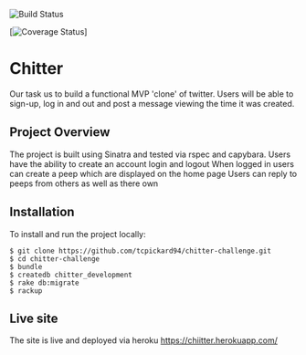 ![Build Status](https://travis-ci.org/tcpickard94/chitter-challenge.svg?branch=master)

[![Coverage Status](https://coveralls.io/repos/github/makersacademy/chitter-challenge/badge.svg?branch=rjlynch)]

Chitter
=======

Our task us to build a functional MVP 'clone' of twitter. Users will be able to sign-up, log in and out and  post a message viewing the time it was created.

Project Overview
---------------
The project is built using Sinatra and tested via rspec and capybara.
Users have the ability to create an account login and logout
When logged in users can create a peep which are displayed on the home page
Users can reply to peeps from others as well as there own

Installation
------------
To install and run the project locally:
```
$ git clone https://github.com/tcpickard94/chitter-challenge.git
$ cd chitter-challenge
$ bundle
$ createdb chitter_development
$ rake db:migrate
$ rackup
```

Live site
---------
The site is live and deployed via heroku
https://chiitter.herokuapp.com/



